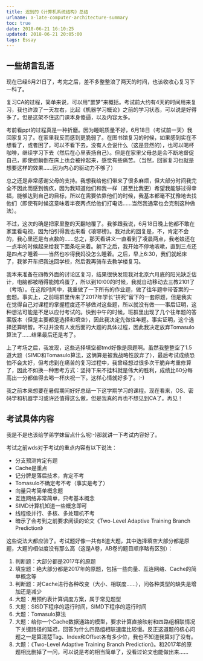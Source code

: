 ```yaml
---
title: 迟到的《计算机系统结构》总结
urlname: a-late-computer-architecture-summary
toc: true
date: 2018-06-21 16:10:25
updated: 2018-06-21 20:05:00
tags: Essay
---
```


## 一些胡言乱语

现在已经6月21日了，考完之后，差不多整整浪了两天的时间，也该收收心复习下一科了。

复习CA的过程，简单来说，可以用“噩梦”来概括。考试前大约有4天的时间用来复习，我也许浪了一天左右，比起《机器学习概论》之前的学习状态，可以说是好得多了。但是这架不住这门课本身傻逼，以及内容太多。

考前看ppt的过程真是一种折磨。因为睡眠质量不好，6月18日（考试前一天）我回家复习了。在家里我反而感到更脆弱了。在图书馆复习的时候，如果感到实在不想看了，或者困了，可以不看下去，没有人会说什么（这是显然的），也可以喝杯咖啡，继续学习下去（然后在心里表扬自己）。但是在家里父母总是会不断地督促自己，即使想躺倒在床上也会被拎起来，感觉有些痛苦。（当然，回家复习也就是想要这样的效果……因为内心的驱动力不够了）

总之还是非常感谢父母的支持。我想我给他们带来了很多麻烦，但大部分时间我完全不因此而感到愧疚，因为我知道他们和我一样（甚至比我更）希望我能够过得幸福，能够达到自己的目标，所以在需要依靠他们的时候，我基本都毫不犹豫地去找他们（即使有时候这意味着半夜两点给他们打电话……当然我通常也会克制这种做法）。

不过，这次的确是把家里整的天翻地覆了。我爹跟我说，6月18日晚上他都不敢在家里看电视，因为怕引得我也来看《琅琊榜》。我对此的回复是，不，肯定不会的，我心里还是有点数的……总之，那天看讲义一直看到了凌晨两点，我老娘还在一点半的时候起来给我下面条吃来着。躺下之后，我开始不停地咳嗽，直到三点还是四点才睡着——当然也吵得我妈没怎么睡着。之后，早上6:30，我们就起床了，我爹开车把我送回学校，然后我再骑车去教学楼复习。

我本来准备在四教外面的讨论区复习，结果很快发现我对北京六月底的阳光缺乏估计，电脑都被晒得能摊鸡蛋了，所以到10:00的时候，我就自动移动去三教2101了（考场）。在这段时间中，我重做了一下所有的作业题，做了往年题中带答案的一套题。事实上，之前班群里传来了2017年学长“拼死”留下的一套原题，但是我实在觉得自己对课程的掌握程度还不够做对这些题，所以就没有做——事后证明，这种想法可能是不足以应付考试的。快到中午的时候，班群里出现了几个往年题的答案版本（但是主要都是选择和填空），因此我决定先做往年题。事实证明，这个选择还算明智。不过并没有人发后面的大题的具体过程，因此我决定放弃Tomasulo算法了……结果最后还是考了。

上了考场之后，我发现，这些选择填空都tmd好像是原题啊。虽然我整整空了1.5道大题（SIMD和Tomasulo算法，这俩算是被我战略性放弃了），最后考试成绩恐怕不会太好，但考虑到在痛苦的复习过程中，我曾经想过很多次干脆弃考重修算了，因此不如换一种思考方式：坚持下来不挂科就是伟大的胜利，成绩比60分每高出一分都值得去喝一杯庆祝一下。这样心情就好多了。:-)

我之前本来想要在暑假期间好好总结一下这学期学习的课程。现在看来，OS、密码学和机器学习或许还值得这么做，但是我真的再也不想见到CA了。再见！

## 考试具体内容

我是不是也该给学弟学妹留点什么呢:-)那就讲一下考试内容好了。

考试之前wds对于考试的重点内容有以下说法：
* 分支预测肯定有题
* Cache是重点
* 记分牌是落后技术，肯定不考
* Tomasulo不确定考不考（事实是考了）
* 向量只考简单概念题
* 互连网络非常简单，只考基本概念
* SIMD计算机知道一些概念即可
* 线程级并行、多核、多处理机不考
* 暗示了会考到之前要求阅读的论文《Two-Level Adaptive Training Branch Prediction》

这些说法大都应验了。考试题好像一共有8道大题，其中选择填空大部分都是原题，大题的相似度没有那么高（这是A卷，AB卷的题目顺序略有区别）：
1. 判断题：大部分都是2017年的原题
2. 填空题：绝大部分都是2017年的原题，包括一些向量、互连网络、Cache的简单概念等
3. 判断题：对Cache进行各种改变（大小、相联度……），问各种类型的缺失是增加还是减少
4. 大题：用预约表计算调度方案，属于常见题型
5. 大题：SISD下程序的运行时间，SIMD下程序的运行时间
6. 大题：Tomasulo算法
7. 大题：给你一个Cache数据通路的模型，要求计算直接映射和四路组相联情况下关键路径的延迟，回答为什么四路组相联速度比较慢。反正这道题的核心问题之一是算清楚Tag、Index和Offset各有多少位，我也不知道我算对了没有。
8. 大题：《Two-Level Adaptive Training Branch Prediction》。和2017年的原题相比删掉了一问，可以说是考的相当简单了，没看过论文也能做出来……
